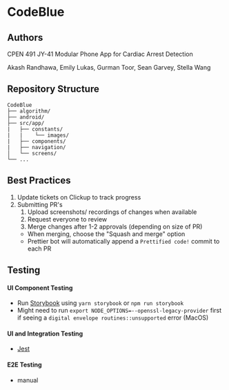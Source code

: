 # CodeBlue

## Authors
CPEN 491 JY-41 Modular Phone App for Cardiac Arrest Detection

Akash Randhawa, Emily Lukas, Gurman Toor, Sean Garvey, Stella Wang

## Repository Structure
    CodeBlue
    ├── algorithm/
    ├── android/
    ├── src/app/
    |   ├── constants/
    |   |    └── images/
    |   ├── components/
    |   ├── navigation/
    │   └── screens/
    └── ...

## Best Practices
1. Update tickets on Clickup to track progress
2. Submitting PR's
    1. Upload screenshots/ recordings of changes when available
    2. Request everyone to review
    3. Merge changes after 1-2 approvals (depending on size of PR)
      - When merging, choose the "Squash and merge" option
      - Prettier bot will automatically append a `Prettified code!` commit to each PR

## Testing
#### UI Component Testing
- Run [Storybook](https://storybook.js.org/) using `yarn storybook` or `npm run storybook`
- Might need to run `export NODE_OPTIONS=--openssl-legacy-provider` first if seeing a `digital envelope routines::unsupported` error (MacOS)

#### UI and Integration Testing
- [Jest](https://jestjs.io/)

#### E2E Testing
- manual